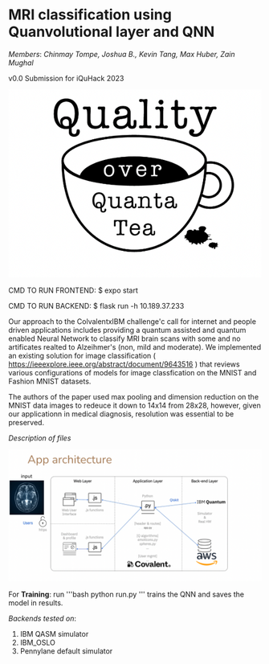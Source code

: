 # MRI classification using Quanvolutional layer and QNN
*Members*: *Chinmay Tompe, Joshua B., Kevin Tang, Max Huber, Zain Mughal*

v0.0 Submission for iQuHack 2023

![team logo](https://github.com/chinmaytompe/2023_CovalentxIBM/blob/main/team_solutions/images/figure1.png) 



CMD TO RUN FRONTEND:
$ expo start

CMD TO RUN BACKEND:
$ flask run -h 10.189.37.233

Our approach to the ColvalentxIBM challenge'c call for internet and people driven applications includes providing a quantum assisted and quantum enabled Neural Network to classify MRI brain scans with some and no artificates realted to Alzeihmer's (non, mild and moderate). We implemented an existing solution for image classification ( https://ieeexplore.ieee.org/abstract/document/9643516 ) that reviews various configurations of models for image classfication on the MNIST and Fashion MNIST datasets.

The authors of the paper used max pooling and dimension reduction on the MNIST data images to redeuce it down to 14x14 from 28x28, however, given our applicationn in medical diagnosis, resolution was essential to be preserved. 

*Description of files*

![architecture](https://github.com/chinmaytompe/2023_CovalentxIBM/blob/main/team_solutions/images/figure0.png)

For **Training**: run  '''bash python run.py ''' trains the QNN and saves the model in results.

*Backends tested on*: 

1. IBM QASM simulator 
2. IBM_OSLO
3. Pennylane default simulator

